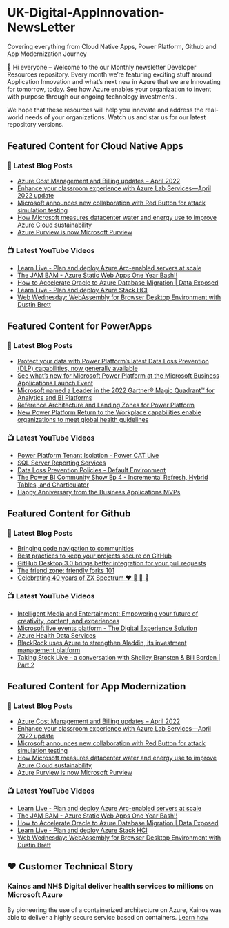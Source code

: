 # UK-Digital-AppInnovation-NewsLetter

Covering everything from Cloud Native Apps, Power Platform, Github and App Modernization Journey

👋 Hi everyone – Welcome to the our Monthly newsletter Developer Resources repository. Every month we’re featuring exciting stuff around Application Innovation and what’s next new in Azure that we are Innovating for tomorrow, today. See how Azure enables your organization to invent with purpose through our ongoing technology investments..


We hope that these resources will help you innovate and address the real-world needs of your organizations. Watch us and star us for our latest repository versions.

## Featured Content for Cloud Native Apps


### 📝 Latest Blog Posts

    
<!-- BLOGCNA:START -->
- [Azure Cost Management and Billing updates – April 2022](https://azure.microsoft.com/blog/azure-cost-management-and-billing-updates-april-2022/)
- [Enhance your classroom experience with Azure Lab Services—April 2022 update](https://azure.microsoft.com/blog/enhance-your-classroom-experience-with-azure-lab-services-april-2022-update/)
- [Microsoft announces new collaboration with Red Button for attack simulation testing](https://azure.microsoft.com/blog/microsoft-announces-new-collaboration-with-red-button-for-attack-simulation-testing/)
- [How Microsoft measures datacenter water and energy use to improve Azure Cloud sustainability](https://azure.microsoft.com/blog/how-microsoft-measures-datacenter-water-and-energy-use-to-improve-azure-cloud-sustainability/)
- [Azure Purview is now Microsoft Purview](https://azure.microsoft.com/blog/azure-purview-is-now-microsoft-purview/)
<!-- BLOGCNA:END -->

### 📺 Latest YouTube Videos

 
<!-- YOUTUBECNA:START -->
- [Learn Live - Plan and deploy Azure Arc-enabled servers at scale](https://www.youtube.com/watch?v=xjb-SoXEn2Q)
- [The JAM BAM - Azure Static Web Apps One Year Bash!!](https://www.youtube.com/watch?v=1e6k5HNK4F8)
- [How to Accelerate Oracle to Azure Database Migration | Data Exposed](https://www.youtube.com/watch?v=vdBQPN3lKQc)
- [Learn Live - Plan and deploy Azure Stack HCI](https://www.youtube.com/watch?v=6pdwG3cQn00)
- [Web Wednesday: WebAssembly for Browser Desktop Environment with Dustin Brett](https://www.youtube.com/watch?v=iInbtInEwS8)
<!-- YOUTUBECNA:END -->

##  Featured Content for PowerApps
### 📝 Latest Blog Posts
<!-- BLOGPOWER:START -->
- [Protect your data with Power Platform’s latest Data Loss Prevention (DLP) capabilities, now generally available](https://cloudblogs.microsoft.com/powerplatform/2022/04/11/protect-your-data-with-power-platforms-latest-data-loss-prevention-dlp-capabilities-now-generally-available/)
- [See what’s new for Microsoft Power Platform at the Microsoft Business Applications Launch Event](https://cloudblogs.microsoft.com/powerplatform/2022/03/30/see-whats-new-for-microsoft-power-platform-at-the-microsoft-business-applications-launch-event/)
- [Microsoft named a Leader in the 2022 Gartner® Magic Quadrant™ for Analytics and BI Platforms](https://powerbi.microsoft.com/en-us/blog/microsoft-named-a-leader-in-the-2022-gartner-magic-quadrant-for-analytics-and-bi-platforms/)
- [Reference Architecture and Landing Zones for Power Platform](https://cloudblogs.microsoft.com/powerplatform/2022/02/18/north-star-architecture-and-landing-zones-for-power-platform/)
- [New Power Platform Return to the Workplace capabilities enable organizations to meet global health guidelines](https://cloudblogs.microsoft.com/powerplatform/2021/11/30/new-power-platform-return-to-the-workplace-capabilities-enable-organizations-to-meet-global-health-guidelines/)
<!-- BLOGPOWER:END -->
 ### 📺 Latest YouTube Videos
    
<!-- YOUTUBEPOWER:START -->
- [Power Platform Tenant Isolation - Power CAT Live](https://www.youtube.com/watch?v=7qrj942KV-Q)
- [SQL Server Reporting Services](https://www.youtube.com/watch?v=y40hFnXiG-o)
- [Data Loss Prevention Policies - Default Environment](https://www.youtube.com/watch?v=cFxOF6eXdF4)
- [The Power BI Community Show Ep 4 - Incremental Refresh, Hybrid Tables, and Charticulator](https://www.youtube.com/watch?v=CXXyYZX1oyE)
- [Happy Anniversary from the Business Applications MVPs](https://www.youtube.com/watch?v=PeOrKQO5WUg)
<!-- YOUTUBEPOWER:END -->

##  Featured Content for Github
### 📝 Latest Blog Posts
<!-- BLOGGITHUB:START -->
- [Bringing code navigation to communities](https://github.blog/2022-04-29-bringing-code-navigation-to-communities/)
- [Best practices to keep your projects secure on GitHub](https://github.blog/2022-04-28-best-practices-to-keep-your-projects-secure-on-github/)
- [GitHub Desktop 3.0 brings better integration for your pull requests](https://github.blog/2022-04-26-github-desktop-3-0-brings-better-integration-for-your-pull-requests/)
- [The friend zone: friendly forks 101](https://github.blog/2022-04-25-the-friend-zone-friendly-forks-101/)
- [Celebrating 40 years of ZX Spectrum ❤️ 💛 💚 💙](https://github.blog/2022-04-23-zx-spectrum-40-year-anniversary/)
<!-- BLOGGITHUB:END -->
### 📺 Latest YouTube Videos
<!-- YOUTUBEGITHUB:START -->
- [Intelligent Media and Entertainment: Empowering your future of creativity, content, and experiences](https://www.youtube.com/watch?v=3SpKd5cwVAs)
- [Microsoft live events platform - The Digital Experience Solution](https://www.youtube.com/watch?v=LldOYzR5tfo)
- [Azure Health Data Services](https://www.youtube.com/watch?v=EKMI7TZK72k)
- [BlackRock uses Azure to strengthen Aladdin, its investment management platform](https://www.youtube.com/watch?v=4tm8exI0DSY)
- [Taking Stock Live - a conversation with Shelley Bransten &amp; Bill Borden | Part 2](https://www.youtube.com/watch?v=y9LU4ID2UCQ)
<!-- YOUTUBEGITHUB:END -->
##  Featured Content for App Modernization
### 📝 Latest Blog Posts
<!-- BLOGAPPMOD:START -->
- [Azure Cost Management and Billing updates – April 2022](https://azure.microsoft.com/blog/azure-cost-management-and-billing-updates-april-2022/)
- [Enhance your classroom experience with Azure Lab Services—April 2022 update](https://azure.microsoft.com/blog/enhance-your-classroom-experience-with-azure-lab-services-april-2022-update/)
- [Microsoft announces new collaboration with Red Button for attack simulation testing](https://azure.microsoft.com/blog/microsoft-announces-new-collaboration-with-red-button-for-attack-simulation-testing/)
- [How Microsoft measures datacenter water and energy use to improve Azure Cloud sustainability](https://azure.microsoft.com/blog/how-microsoft-measures-datacenter-water-and-energy-use-to-improve-azure-cloud-sustainability/)
- [Azure Purview is now Microsoft Purview](https://azure.microsoft.com/blog/azure-purview-is-now-microsoft-purview/)
<!-- BLOGAPPMOD:END -->
### 📺 Latest YouTube Videos
<!-- YOUTUBEAPPMOD:START -->
- [Learn Live - Plan and deploy Azure Arc-enabled servers at scale](https://www.youtube.com/watch?v=xjb-SoXEn2Q)
- [The JAM BAM - Azure Static Web Apps One Year Bash!!](https://www.youtube.com/watch?v=1e6k5HNK4F8)
- [How to Accelerate Oracle to Azure Database Migration | Data Exposed](https://www.youtube.com/watch?v=vdBQPN3lKQc)
- [Learn Live - Plan and deploy Azure Stack HCI](https://www.youtube.com/watch?v=6pdwG3cQn00)
- [Web Wednesday: WebAssembly for Browser Desktop Environment with Dustin Brett](https://www.youtube.com/watch?v=iInbtInEwS8)
<!-- YOUTUBEAPPMOD:END -->


## ♥️ Customer Technical Story 

### Kainos and NHS Digital deliver health services to millions on Microsoft Azure

By pioneering the use of a containerized architecture on Azure, Kainos was able to deliver a highly secure service based on containers. [Learn how](https://customers.microsoft.com/en-us/story/1368348549535774520-kainos-and-nhs-digital-deliver-health-services-to-millions-on-microsoft-azure)

